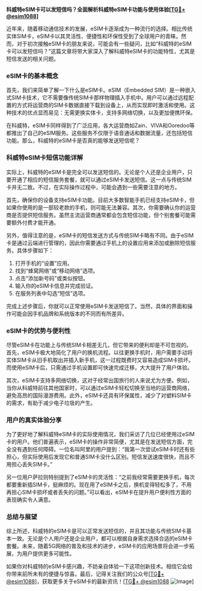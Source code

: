 **科威特eSIM卡可以发短信吗？全面解析科威特eSIM卡功能与使用体验[[TG💪+ @esim1088](https://t.me/s/esim1088)]**

近年来，随着移动通信技术的发展，eSIM卡逐渐成为一种流行的选择。相比传统实体SIM卡，eSIM卡以其灵活性、便捷性和环保性受到了全球用户的青睐。然而，对于初次接触eSIM卡的朋友来说，可能会有一些疑问，比如“科威特的eSIM卡可以发短信吗？”这篇文章将带大家深入了解科威特eSIM卡的功能特性，尤其是短信发送的相关问题。

### eSIM卡的基本概念

首先，我们来简单了解一下什么是eSIM卡。eSIM（Embedded SIM）是一种嵌入式SIM卡技术，它不需要像传统SIM卡那样物理插入手机中。用户可以通过远程配置的方式将运营商的SIM卡数据直接下载到设备上，从而实现即时激活和使用。这种技术的优点显而易见：无需更换实体卡，支持多网络切换，以及更加便携环保。

在科威特，eSIM卡同样得到了广泛应用，各大运营商如Zain、VIVA和Ooredoo等都推出了自己的eSIM服务。这些服务不仅限于语音通话和数据流量，还包括短信功能。那么，科威特的eSIM卡是否真的能够发送短信呢？

### 科威特eSIM卡短信功能详解

实际上，科威特的eSIM卡是完全可以发送短信的。无论是个人还是企业用户，只要开通了相应的短信服务套餐，就可以通过eSIM卡发送短信。这一点与传统SIM卡并无二致。不过，在实际操作过程中，可能会遇到一些需要注意的地方。

首先，确保你的设备支持eSIM卡功能。目前大多数智能手机已经支持eSIM卡，但如果你使用的是一部较老款的手机，则可能无法兼容。其次，你需要确认你的运营商是否提供短信服务。虽然主流运营商通常都会包含短信功能，但个别套餐可能需要额外付费才能开通。

另外，值得注意的是，eSIM卡的短信发送方式与传统SIM卡略有不同。由于eSIM卡是通过云端进行管理的，因此你需要通过手机上的设置应用来添加或删除短信服务。具体步骤如下：

1. 打开手机的“设置”应用。
2. 找到“蜂窝网络”或“移动网络”选项。
3. 点击“添加新号码”或类似按钮。
4. 输入你的eSIM卡信息并完成验证。
5. 在服务列表中勾选“短信”选项。

完成上述步骤后，你就可以正常使用eSIM卡发送短信了。当然，具体的界面和操作可能会因手机品牌和系统版本的不同而有所差异。

### eSIM卡的优势与便利性

尽管eSIM卡在功能上与传统SIM卡相差无几，但它带来的便利却是不可忽视的。首先，eSIM卡极大地简化了用户的换机流程。以往更换手机时，用户需要手动将实体SIM卡从旧手机取出并插入新手机，这一过程既费时又容易造成SIM卡损坏。而使用eSIM卡后，只需通过手机设置即可快速完成迁移，大大提升了用户体验。

其次，eSIM卡支持多网络切换，这对于经常出国旅行的人来说尤为方便。例如，当你从科威特前往其他国家时，可以通过eSIM卡轻松切换至当地的运营商网络，避免高昂的国际漫游费用。此外，eSIM卡还具有环保属性，减少了对塑料SIM卡的需求，有助于减少电子垃圾的产生。

### 用户的真实体验分享

为了更好地了解科威特eSIM卡的实际使用情况，我们采访了几位已经使用过eSIM卡的用户。他们普遍表示，eSIM卡的操作非常简便，尤其是在发送短信方面，完全没有遇到任何障碍。一位名叫阿里的用户提到：“我第一次尝试eSIM卡时还有些担心，但实际使用后发现它和普通SIM卡没什么区别。短信发送速度很快，而且不用担心丢失SIM卡。”

另一位用户萨拉则特别提到了eSIM卡的灵活性：“之前我经常需要更换手机，每次都要重新插SIM卡，挺麻烦的。现在用了eSIM卡之后，换机变得轻松多了，不用再担心SIM卡损坏或者丢失的问题。”可以看出，eSIM卡在提升用户便利性方面的表现确实令人满意。

### 总结与展望

综上所述，科威特的eSIM卡是可以正常发送短信的，并且其功能与传统SIM卡基本一致。无论是个人用户还是企业用户，都可以根据自身需求选择合适的eSIM卡套餐。未来，随着5G网络的普及和技术的进步，eSIM卡的应用场景将会进一步拓展，为用户提供更多可能性。

如果你对科威特的eSIM卡感兴趣，不妨亲自体验一下这项创新技术。相信它会给你带来前所未有的便捷与惊喜。最后，记得关注我们的公众号[[TG💪+ @esim1088](https://t.me/s/esim1088)]，获取更多关于eSIM卡的最新资讯！[[TG💪+ @esim1088](https://t.me/s/esim1088) ![Image](https://i.postimg.cc/4NQfJmqS/Snipaste-2025-05-13-00-14-12.png)]